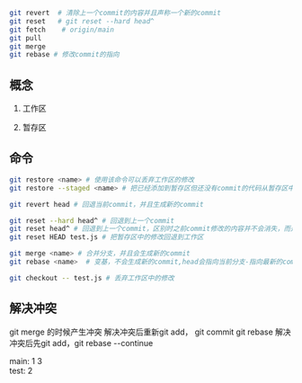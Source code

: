 ```bash
git revert  # 清除上一个commit的内容并且声称一个新的commit
git reset   # git reset --hard head^ 
git fetch    # origin/main
git pull
git merge
git rebase # 修改commit的指向
```
## 概念
1. 工作区

2. 暂存区
   
## 命令
```bash
git restore <name> # 使用该命令可以丢弃工作区的修改
git restore --staged <name> # 把已经添加到暂存区但还没有commit的代码从暂存区中去除

git revert head # 回退当前commit，并且生成新的commit

git reset --hard head^ # 回退到上一个commit
git reset head^ # 回退到上一个commit，区别时之前commit修改的内容并不会消失，而是保存在工作目录中
git reset HEAD test.js # 把暂存区中的修改回退到工作区

git merge <name> # 合并分支，并且会生成新的commit
git rebase <name>  # 变基，不会生成新的commit,head会指向当前分支-指向最新的commit

git checkout -- test.js # 丢弃工作区中的修改

```

## 解决冲突 
git merge 的时候产生冲突
解决冲突后重新git add， git commit
git rebase
解决冲突后先git add，git rebase --continue

main: 1  3   
test:    2
